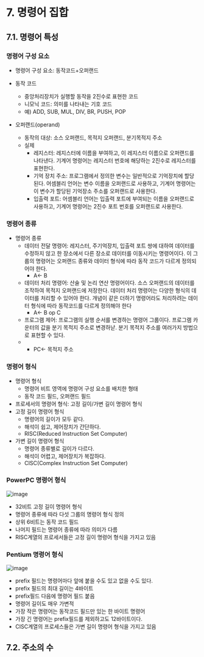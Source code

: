 # 7. 명령어 집합
## 7.1. 명령어 특성

### 명령어 구성 요소
* 명령어 구성 요소: 동작코드+오퍼랜드
* 동작 코드
  * 중앙처리장치가 실행할 동작을 2진수로 표현한 코드
  * 니모닉 코드: 의미를 나타내는 기호 코드
  * 예) ADD, SUB, MUL, DIV, BR, PUSH, POP
 
* 오퍼랜드(operand)
  * 동작의 대상: 소스 오퍼랜드, 목적지 오퍼랜드, 분기목적지 주소
  * 실제
    * 레지스터: 레지스터에 이름을 부여하고, 이 레지스터 이름으로 오퍼랜드를 나타낸다. 기계어 명령어는 레지스터 번호에 해당하는 2진수로 레지스터를 표현한다.
    * 기억 장치 주소: 프로그램에서 정의한 변수는 일반적으로 기억장치에 할당된다. 어셈블리 언어는 변수 이름을 오퍼랜드로 사용하고, 기계어 명령어는 이 변수가 할당된 기억장소 주소를 오퍼랜드로 사용한다.
    * 입출력 포트: 어셈블리 언어는 입출력 포트에 부여되는 이름을 오퍼랜드로 사용하고, 기계어 명령어는 2진수 포트 번호를 오퍼랜드로 사용한다.

### 명령어 종류
* 명령어 종류
  * 데이터 전달 명령어: 레지스터, 주기억장치, 입출력 포트 쌍에 대하여 데이터를 수정하지 않고 한 장소에서 다른 장소로 데이터를 이동시키는 명령어이다. 이 그룹의 명령어는 오퍼랜드 종류와 데이터 형식에 따라 동작 코드가 다르게 정의되어야 한다.
    * A<- B
  * 데이터 처리 명령어: 산술 및 논리 연산 명령어이다. 소스 오퍼랜드의 데이터를 조작하여 목적지 오퍼랜드에 저장한다. 데이터 처리 명령어는 다양한 형식의 데이터를 처리할 수 있어야 한다. 개념이 같은 더하기 명령어라도 처리하려는 데이터 형식에 따라 동작코드를 다르게 정의해야 한다
    * A<- B op C
  * 프로그램 제어: 프로그램의 실행 순서를 변경하는 명령어 그룹이다. 프로그램 카운터의 값을 분기 목적지 주소로 변경하낟. 분기 목적지 주소를 여러가지 방법으로 표현할 수 있다.
  * * PC<- 목적지 주소
   
### 명령어 형식
* 명령어 형식
  * 명령어 비트 영역에 명령어 구성 요소를 배치한 형태
  * 동작 코드 필드, 오퍼랜드 필드
* 프로세서의 명령어 형식: 고정 길이/가변 길이 명령어 형식
* 고정 길이 명령어 형식
  * 명령어의 길이가 모두 같다.
  * 해석이 쉽고, 제어장치가 간단하다.
  * RISC(Reduced Instruction Set Computer)
* 가변 길이 명령어 형식
  * 명령어 종류별로 길이가 다르다.
  * 해석이 어렵고, 제어장치가 복잡하다.
  * CISC(Complex Instruction Set Computer)
 
### PowerPC 명령어 형식
![image](https://github.com/user-attachments/assets/94880d2b-7aee-4f36-9436-9f2ae603ddf0)
* 32비트 고정 길이 명령어 형식
* 명령어 종류에 따라 다섯 그룹의 명령어 형식 정의
* 상위 6비트는 동작 코드 필드
* 나머지 필드는 명령어 종류에 따라 의미가 다름
* RISC계열의 프로세서들은 고정 길이 명령어 형식을 가지고 있음

### Pentium 명령어 형식
![image](https://github.com/user-attachments/assets/16e8021f-2876-4446-ae54-c13a8c5579eb)
* prefix 필드는 명령어마다 앞에 붙을 수도 있고 없을 수도 있다.
* prefix 필드의 최대 길이는 4바이트
* prefix필드 다음에 명령어 필드 붙음
* 명령어 길이도 매우 가변적
* 가장 작은 명령어는 동작코드 필드만 있는 한 바이트 명령어
* 가장 긴 명령어는 prefix필드를 제외하고도 12바이트이다.
* CISC계열의 프로세스들은 가변 길이 명령어 형식을 가지고 있음

## 7.2. 주소의 수
